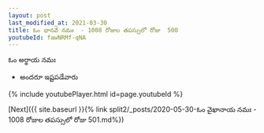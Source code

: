 ```yaml
---
layout: post
last_modified_at: 2021-03-30
title: ఓం భానవే నమః  - 1008 రోజుల తపస్సులో రోజు  500
youtubeId: fawNRMf-qNA
---
```

 
 
 ఓం అర్థాయ నమః  
 
 -  అందరూ ఇష్టపడేవారు 
 
  
 
  
 
 
 
 
 
 


{% include youtubePlayer.html id=page.youtubeId %}
 
[Next]({{ site.baseurl }}{% link  split2/_posts/2020-05-30-ఓం వైఖానాయ నమః  - 1008 రోజుల తపస్సులో రోజు  501.md%})
 

